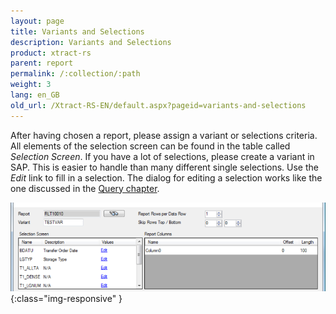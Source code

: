 ```yaml
---
layout: page
title: Variants and Selections
description: Variants and Selections
product: xtract-rs
parent: report
permalink: /:collection/:path
weight: 3
lang: en_GB
old_url: /Xtract-RS-EN/default.aspx?pageid=variants-and-selections
---
```


After having chosen a report, please assign a variant or selections criteria. All elements of the selection screen can be found in the table called *Selection Screen*.
If you have a lot of selections, please create a variant in SAP. This is easier to handle than many different single selections.
Use the *Edit*  link to fill in a selection. The dialog for editing a selection works like the one discussed in the [Query chapter](../queries).

![Report-Variants](/img/content/Report-Variants.png){:class="img-responsive" }